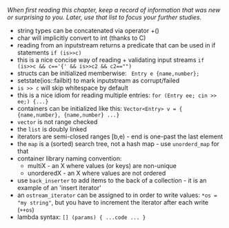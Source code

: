 _When first reading this chapter, keep a record of information that was new or surprising to you. Later, use that list to focus your further studies._

* string types can be concatenated via operator +()
* char will implicitly convert to int (thanks to C)
* reading from an inputstream returns a predicate that can be used in if statements
	```if (is>>c)```
* this is a nice concise way of reading + validating input streams
	```if (is>>c && c=='{' && is>>c2 && c2=="")```
* structs can be initialized memberwise:
	``` Entry e {name,number};```
* setstate(ios::failbit) to mark inputstream as corrupt/failed
* ```is >> c``` will skip whitespace by default
* this is a nice idiom for reading multiple entries:
	```for (Entry ee; cin >> ee;) {...} ```
* containers can be initialized like this:
	```Vector<Entry> v = { {name,number}, {name,number} ...}```
* ```vector``` is not range checked
* the ```list``` is doubly linked
* iterators are semi-closed ranges [b,e) - end is one-past the last element
* the ```map``` is a (sorted) search tree, not a hash map - use ```unorderd_map``` for that
* container library naming convention:
	* multiX - an X where values (or keys) are non-unique
	* unorderedX - an X where values are not ordered
* use ```back_inserter``` to add items to the back of a collection - it is an example of an 'insert iterator'
* an ```ostream_iterator``` can be assigned to in order to write values: ```*os = "my string"```, but you have to increment the iterator after each write (```++os```)
* lambda syntax: ```[] (params) { ...code ... }```


